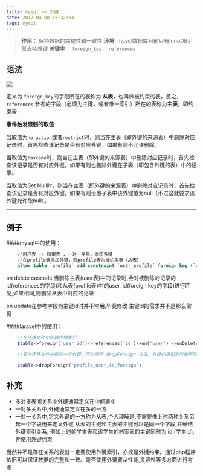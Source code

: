 ```yaml
---
title: mysql —— 外键
date: 2017-04-08 15:32:04
tags: mysql
---
```


<!-- more -->

> **作用：** 保持数据的完整性和一致性
> **环境:** mysql数据库目前只有InnoDB引擎支持外键
> **关键字：** `foreign_key`， `references`


## 语法


![](http://asset.eienao.com/17-3-18/93322072-file_1489851435340_66c1.png)

定义为 `foreign_key`的字段所在的表称为 **从表**，也叫做被约束的表，反之，`references` 参考的字段（必须为主键，或者唯一索引）所在的表称为**主表**，即约束表
        
**事件触发限制的取值**

当取值为`no action`或者`restrict`时，则当在主表（即外键的来源表）中删除对应记录时，首先检查该记录是否有对应外键，如果有则不允许删除。

当取值为`cascade`时，则当在主表（即外键的来源表）中删除对应记录时，首先检查该记录是否有对应外键，如果有则也删除外键在子表（即包含外键的表）中的记录。

当取值为Set Null时，则当在主表（即外键的来源表）中删除对应记录时，首先检查该记录是否有对应外键，如果有则设置子表中该外键值为null（不过这就要求该外键允许取null）。

---

## 例子
####mysql中的使用：
```sql
    //用户表 -> 档案表 ，一对一关系，添加外键
    //在profile表添加外键，则profile表为被约束表（从表）
    alter table `profile` add constraint `user_profile` foreign key (`user_id`) references `user`(`id`) on delete cascade on update cascade;
```
on delete cascade 当删除主表(user表)中的记录时,会对被删除的记录的id(references的字段)和从表(profile表)中的user_id(foreign key的字段)进行匹配,如果相同,则删除从表中对应的记录

on update在参考字段为主键id时并不常用,毕竟修改 主键id的需求并不是那么常见

####laravel中的使用：
```php
    //在迁移文件中创建外键索引
    $table->foreign('user_id')->references('id')->on('user') ->onDelete('cascade');
    
    //要在迁移文件中删除一个外键，可以使用 dropForeign 方法。外键约束和索引使用同样的命名规则——连接表名、外键名然后加上“_foreign”后缀：

    $table->dropForeign('profile_user_id_foreign');
```

## 补充

- 多对多表间关系中外键通常定义在中间表中
- 一对多关系中,外键通常定义在多的一方
- 一对一关系中,定义外键的一方称为从表,个人理解是,不需要像上述两种关系另起一个字段用来定义外键,从表的主键和主表的主键可以是同一个字段,并缔结外键索引关系, 例如上述的学生表和该学生的档案表的主键同时为 id (学生id),并使用外键约束

当然并不是存在关系的表就一定要使用外键索引，亦或是外键约束。通过php程序依旧可以保证数据的完整和一致。是否使用外键要从性能,灵活性等多方面进行考虑
